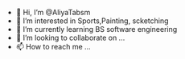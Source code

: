 - 👋 Hi, I’m @AliyaTabsm
- 👀 I’m interested in Sports,Painting, scketching
- 🌱 I’m currently learning BS software engineering
- 💞️ I’m looking to collaborate on ...
- 📫 How to reach me ...

<!---
AliyaTabsm/AliyaTabsm is a ✨ special ✨ repository because its `README.md` (this file) appears on your GitHub profile.
You can click the Preview link to take a look at your changes.
--->
